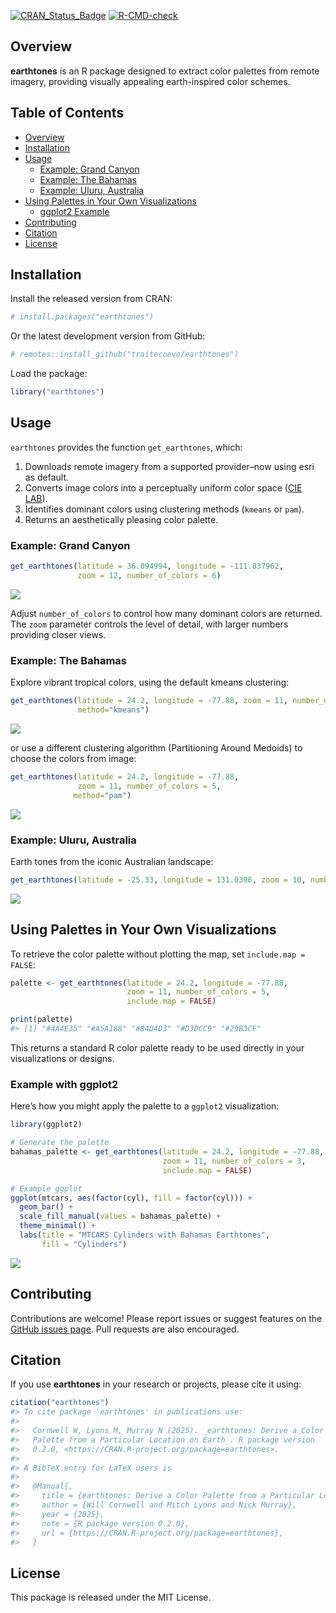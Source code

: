 <!-- README.md is generated from README.Rmd. Please edit this file directly. -->

[![CRAN_Status_Badge](http://www.r-pkg.org/badges/version/earthtones)](https://cran.r-project.org/package=earthtones)
[![R-CMD-check](https://github.com/traitecoevo/earthtones/actions/workflows/R-CMD-check.yaml/badge.svg)](https://github.com/traitecoevo/earthtones/actions/workflows/R-CMD-check.yaml)

## Overview

**earthtones** is an R package designed to extract color palettes from
remote imagery, providing visually appealing earth-inspired color
schemes.

## Table of Contents

- [Overview](#overview)
- [Installation](#installation)
- [Usage](#usage)
  - [Example: Grand Canyon](#example-grand-canyon)
  - [Example: The Bahamas](#example-the-bahamas)
  - [Example: Uluru, Australia](#example-uluru-australia)
- [Using Palettes in Your Own
  Visualizations](#using-palettes-in-your-own-visualizations)
  - [ggplot2 Example](#example-with-ggplot2)
- [Contributing](#contributing)
- [Citation](#citation)
- [License](#license)

## Installation

Install the released version from CRAN:

``` r
# install.packages("earthtones")
```

Or the latest development version from GitHub:

``` r
# remotes::install_github("traitecoevo/earthtones")
```

Load the package:

``` r
library("earthtones")
```

## Usage

`earthtones` provides the function `get_earthtones`, which:

1.  Downloads remote imagery from a supported provider–now using esri as
    default.
2.  Converts image colors into a perceptually uniform color space ([CIE
    LAB](https://en.wikipedia.org/wiki/Lab_color_space)).
3.  Identifies dominant colors using clustering methods (`kmeans` or
    `pam`).
4.  Returns an aesthetically pleasing color palette.

### Example: Grand Canyon

``` r
get_earthtones(latitude = 36.094994, longitude = -111.837962, 
               zoom = 12, number_of_colors = 6)
```

![](man/figures/grandcanyon-1.png)<!-- -->

Adjust `number_of_colors` to control how many dominant colors are
returned. The `zoom` parameter controls the level of detail, with larger
numbers providing closer views.

### Example: The Bahamas

Explore vibrant tropical colors, using the default kmeans clustering:

``` r
get_earthtones(latitude = 24.2, longitude = -77.88, zoom = 11, number_of_colors = 5,
               method="kmeans")
```

![](man/figures/bahamaskmeans-1.png)<!-- -->

or use a different clustering algorithm (Partitioning Around Medoids) to
choose the colors from image:

``` r
get_earthtones(latitude = 24.2, longitude = -77.88, 
               zoom = 11, number_of_colors = 5,
              method="pam")
```

![](man/figures/bahamaspam-1.png)<!-- -->

### Example: Uluru, Australia

Earth tones from the iconic Australian landscape:

``` r
get_earthtones(latitude = -25.33, longitude = 131.0396, zoom = 10, number_of_colors = 4)
```

![](man/figures/uluru-1.png)<!-- -->

## Using Palettes in Your Own Visualizations

To retrieve the color palette without plotting the map, set
`include.map = FALSE`:

``` r
palette <- get_earthtones(latitude = 24.2, longitude = -77.88,
                          zoom = 11, number_of_colors = 5,
                          include.map = FALSE)

print(palette)
#> [1] "#4A4E35" "#A5A188" "#84D4D3" "#D3DCC9" "#29B3CF"
```

This returns a standard R color palette ready to be used directly in
your visualizations or designs.

### Example with ggplot2

Here’s how you might apply the palette to a `ggplot2` visualization:

``` r
library(ggplot2)

# Generate the palette
bahamas_palette <- get_earthtones(latitude = 24.2, longitude = -77.88,
                                  zoom = 11, number_of_colors = 3,
                                  include.map = FALSE)

# Example ggplot
ggplot(mtcars, aes(factor(cyl), fill = factor(cyl))) +
  geom_bar() +
  scale_fill_manual(values = bahamas_palette) +
  theme_minimal() +
  labs(title = "MTCARS Cylinders with Bahamas Earthtones",
       fill = "Cylinders")
```

![](man/figures/ggplot_example-1.png)<!-- -->

## Contributing

Contributions are welcome! Please report issues or suggest features on
the [GitHub issues
page](https://github.com/traitecoevo/earthtones/issues). Pull requests
are also encouraged.

## Citation

If you use **earthtones** in your research or projects, please cite it
using:

``` r
citation("earthtones")
#> To cite package 'earthtones' in publications use:
#> 
#>   Cornwell W, Lyons M, Murray N (2025). _earthtones: Derive a Color
#>   Palette from a Particular Location on Earth_. R package version
#>   0.2.0, <https://CRAN.R-project.org/package=earthtones>.
#> 
#> A BibTeX entry for LaTeX users is
#> 
#>   @Manual{,
#>     title = {earthtones: Derive a Color Palette from a Particular Location on Earth},
#>     author = {Will Cornwell and Mitch Lyons and Nick Murray},
#>     year = {2025},
#>     note = {R package version 0.2.0},
#>     url = {https://CRAN.R-project.org/package=earthtones},
#>   }
```

## License

This package is released under the MIT License.

